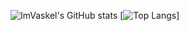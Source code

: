 ![ImVaskel's GitHub stats](https://github-readme-stats.vercel.app/api?username=imvaskel&show_icons=true&theme=onedark)
[![Top Langs](https://github-readme-stats.vercel.app/api/top-langs/?username=imvaskel&hide=css,scss)]
